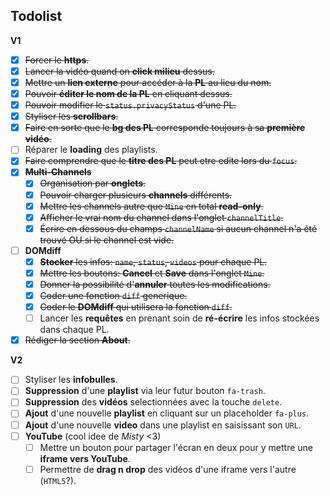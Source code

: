 Todolist
--------

**V1**
- [X] <s>Forcer le **https**.</s>
- [X] <s>Lancer la vidéo quand on **click milieu** dessus.</s>
- [X] <s>Mettre un **lien externe** pour accéder à la **PL** au lieu du nom.</s>
- [X] <s>Pouvoir **éditer le nom de la PL** en cliquant dessus.</s>
- [X] <s>Pouvoir modifier le `status.privacyStatus` d'une PL.</s>
- [X] <s>Styliser les **scrollbars**.</s>
- [X] <s>Faire en sorte que le **bg des PL** corresponde toujours à sa **première vidéo**.</s>
- [ ] Réparer le **loading** des playlists.
- [X] <s>Faire comprendre que le **titre des PL** peut etre edite lors du `focus`.</s>
- [X] <s>**Multi-Channels**</s>
  - [X] <s>Organisation par **onglets**.</s>
  - [X] <s>Pouvoir charger plusieurs **channels** différents.</s>
  - [X] <s>Mettre les channels autre que `Mine` en total **read-only**.</s>
  - [x] <s>Afficher le vrai nom du channel dans l'onglet `channelTitle`.</s>
  - [X] <s>Écrire en dessous du champs `channelName` si aucun channel n'a été trouvé OU si le channel est vide.</s>
- [ ] **DOMdiff**
  - [X] <s>**Stocker** les infos: `name`, `status`, `videos` pour chaque PL.</s>
  - [X] <s>Mettre les boutons: **Cancel** et **Save** dans l'onglet `Mine`.</s>
  - [X] <s>Donner la possibilité d'**annuler** toutes les modifications.</s>
  - [X] <s>Coder une fonction `diff` generique.</s>
  - [X] <s>Coder le **DOMdiff** qui utilisera la fonction `diff`.</s>
  - [ ] Lancer les **requêtes** en prenant soin de **ré-écrire** les infos stockées dans chaque PL.
- [X] <s>Rédiger la section **About**.</s>

**V2**
- [ ] Styliser les **infobulles**.
- [ ] **Suppression** d'une **playlist** via leur futur bouton `fa-trash`.
- [ ] **Suppression** des **vidéos** selectionnées avec la touche `delete`.
- [ ] **Ajout** d'une nouvelle **playlist** en cliquant sur un placeholder `fa-plus`.
- [ ] **Ajout** d'une nouvelle **video** dans une playlist en saisissant son `URL`.
- [ ] **YouTube** (cool idee de _Misty_ <3)
  - [ ] Mettre un bouton pour partager l'écran en deux pour y mettre une **iframe vers YouTube**.
  - [ ] Permettre de **drag n drop** des vidéos d'une iframe vers l'autre (`HTML5`?).
